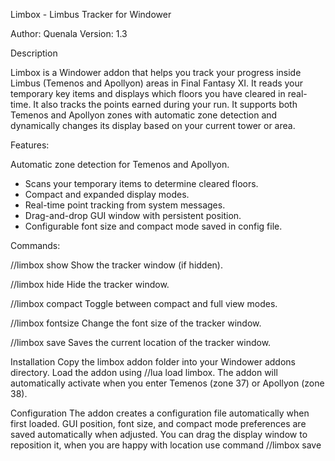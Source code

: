 Limbox - Limbus Tracker for Windower

Author: Quenala Version: 1.3

Description

Limbox is a Windower addon that helps you track your progress inside Limbus (Temenos and Apollyon) areas in Final Fantasy XI. It reads your temporary key items and displays which floors you have cleared in real-time. It also tracks the points earned during your run. It supports both Temenos and Apollyon zones with automatic zone detection and dynamically changes its display based on your current tower or area.

Features:

Automatic zone detection for Temenos and Apollyon.
- Scans your temporary items to determine cleared floors.
- Compact and expanded display modes.
- Real-time point tracking from system messages.
- Drag-and-drop GUI window with persistent position.
- Configurable font size and compact mode saved in config file.

Commands:

//limbox show
Show the tracker window (if hidden).

//limbox hide
Hide the tracker window.

//limbox compact
Toggle between compact and full view modes.

//limbox fontsize <size>
Change the font size of the tracker window.

//limbox save
Saves the current location of the tracker window.

Installation
Copy the limbox addon folder into your Windower addons directory.
Load the addon using //lua load limbox.
The addon will automatically activate when you enter Temenos (zone 37) or Apollyon (zone 38).

Configuration
The addon creates a configuration file automatically when first loaded.
GUI position, font size, and compact mode preferences are saved automatically when adjusted.
You can drag the display window to reposition it, when you are happy with location use command //limbox save

